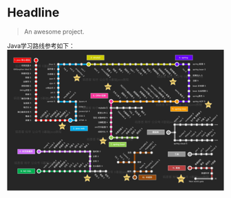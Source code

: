 # Headline

> An awesome project.

Java学习路线参考如下：
![Image text](https://github.com/baymaxchenhui/thanos/blob/master/docs/img/java%20learning%20routing.jpg)